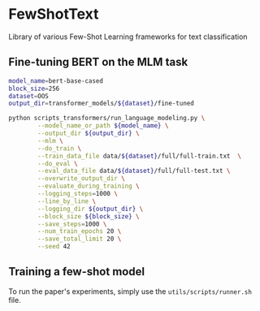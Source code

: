 # FewShotText
Library of various Few-Shot Learning frameworks for text classification

## Fine-tuning BERT on the MLM task
```bash
model_name=bert-base-cased
block_size=256
dataset=OOS
output_dir=transformer_models/${dataset}/fine-tuned

python scripts_transformers/run_language_modeling.py \
        --model_name_or_path ${model_name} \
        --output_dir ${output_dir} \
        --mlm \
        --do_train \
        --train_data_file data/${dataset}/full/full-train.txt  \
        --do_eval \
        --eval_data_file data/${dataset}/full/full-test.txt \
        --overwrite_output_dir \
        --evaluate_during_training \
        --logging_steps=1000 \
        --line_by_line \
        --logging_dir ${output_dir} \
        --block_size ${block_size} \
        --save_steps=1000 \
        --num_train_epochs 20 \
        --save_total_limit 20 \
        --seed 42
```

## Training a few-shot model
To run the paper's experiments, simply use the ```utils/scripts/runner.sh``` file. 
